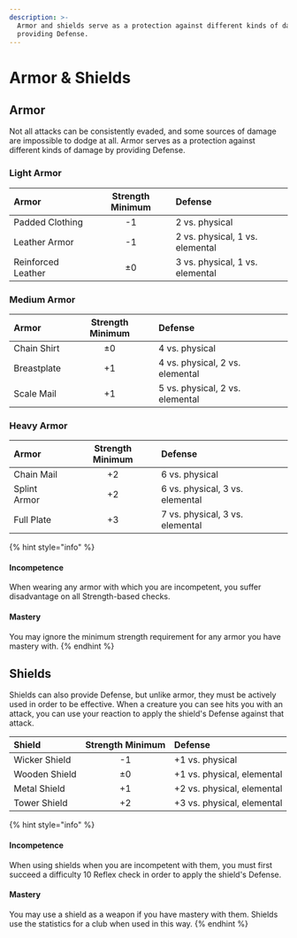 ```yaml
---
description: >-
  Armor and shields serve as a protection against different kinds of damage by
  providing Defense.
---
```


# Armor & Shields

## Armor

Not all attacks can be consistently evaded, and some sources of damage are impossible to dodge at all. Armor serves as a protection against different kinds of damage by providing Defense.

### Light Armor

| Armor | Strength Minimum | Defense |
| :--- | :---: | :--- |
| Padded Clothing | -1 | 2 vs. physical |
| Leather Armor | -1 | 2 vs. physical, 1 vs. elemental |
| Reinforced Leather | ±0 | 3 vs. physical, 1 vs. elemental |

### Medium Armor

| Armor | Strength Minimum | Defense |
| :--- | :---: | :--- |
| Chain Shirt | ±0 | 4 vs. physical |
| Breastplate | +1 | 4 vs. physical, 2 vs. elemental |
| Scale Mail | +1 | 5 vs. physical, 2 vs. elemental |

### Heavy Armor

| Armor | Strength Minimum | Defense |
| :--- | :---: | :--- |
| Chain Mail | +2 | 6 vs. physical |
| Splint Armor | +2 | 6 vs. physical, 3 vs. elemental |
| Full Plate | +3 | 7 vs. physical, 3 vs. elemental |

{% hint style="info" %}
#### Incompetence <a id="incompetence"></a>

When wearing any armor with which you are incompetent, you suffer disadvantage on all Strength-based checks.

#### Mastery

You may ignore the minimum strength requirement for any armor you have mastery with.
{% endhint %}

## Shields

Shields can also provide Defense, but unlike armor, they must be actively used in order to be effective. When a creature you can see hits you with an attack, you can use your reaction to apply the shield's Defense against that attack.

| Shield | Strength Minimum | Defense |
| :--- | :---: | :--- |
| Wicker Shield | -1 | +1 vs. physical |
| Wooden Shield | ±0 | +1 vs. physical, elemental |
| Metal Shield | +1 | +2 vs. physical, elemental |
| Tower Shield | +2 | +3 vs. physical, elemental |

{% hint style="info" %}
#### Incompetence <a id="incompetence"></a>

When using shields when you are incompetent with them, you must first succeed a difficulty 10 Reflex check in order to apply the shield's Defense.

#### Mastery

You may use a shield as a weapon if you have mastery with them. Shields use the statistics for a club when used in this way.
{% endhint %}

